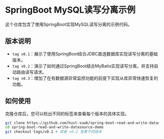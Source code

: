 # SpringBoot MySQL读写分离示例

这个仓库包含了使用SpringBoot实现MySQL读写分离的示例代码。

## 版本说明

- `tag v0.1`：展示了使用SpringBoot结合JDBC直连数据库实现读写分离的基础版本。
- `tag v0.2`：演示了如何通过SpringBoot结合MyBatis实现读写分离，并支持自动路由读写请求。
- `tag v0.3`：增加了在有数据源异常监控功能的前提下实现从库异常快速恢复的功能。

## 如何使用

克隆仓库后，您可以检出不同的标签来查看每个版本的具体实现。

```bash
git clone https://github.com/hust-suwb/spring-boot-read-and-write-datasource-demo.git
cd spring-boot-read-and-write-datasource-demo
git checkout tags/v0.1 # 或者 v0.2 查看不同版本